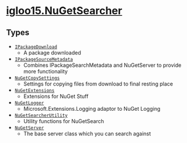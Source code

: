 # [igloo15.NuGetSearcher](./README.md)

## Types

- [`IPackageDownload`](./IPackageDownload.md)
	- A package downloaded
- [`IPackageSourceMetadata`](./IPackageSourceMetadata.md)
	- Combines IPackageSearchMetadata and NuGetServer to provide more functionality
- [`NuGetCopySettings`](./NuGetCopySettings.md)
	- Settings for copying files from download to final resting place
- [`NuGetExtensions`](./NuGetExtensions.md)
	- Extensions for NuGet Stuff
- [`NuGetLogger`](./NuGetLogger.md)
	- Microsoft.Extensions.Logging adaptor to NuGet Logging
- [`NuGetSearcherUtility`](./NuGetSearcherUtility.md)
	- Utility functions for NuGetSearch
- [`NuGetServer`](./NuGetServer.md)
	- The base server class which you can search against

